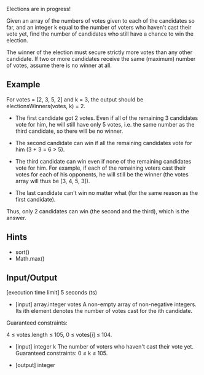 Elections are in progress!

Given an array of the numbers of votes given to each of the candidates so far, and an integer k equal to the number of voters who haven't cast their vote yet, find the number of candidates who still have a chance to win the election.

The winner of the election must secure strictly more votes than any other candidate. If two or more candidates receive the same (maximum) number of votes, assume there is no winner at all.

## Example

For votes = [2, 3, 5, 2] and k = 3, the output should be electionsWinners(votes, k) = 2.

* The first candidate got 2 votes. Even if all of the remaining 3 candidates vote for him, he will still have only 5 votes, i.e. the same number as the third candidate, so there will be no winner.

* The second candidate can win if all the remaining candidates vote for him (3 + 3 = 6 > 5).

* The third candidate can win even if none of the remaining candidates vote for him. For example, if each of the remaining voters cast their votes for each of his opponents, he will still be the winner (the votes array will thus be [3, 4, 5, 3]).

* The last candidate can't win no matter what (for the same reason as the first candidate).

Thus, only 2 candidates can win (the second and the third), which is the answer.

## Hints

* sort()
* Math.max()

## Input/Output

[execution time limit] 5 seconds (ts)

* [input] array.integer votes A non-empty array of non-negative integers. Its ith element denotes the number of votes cast for the ith candidate.

Guaranteed constraints:

4 ≤ votes.length ≤ 105, 0 ≤ votes[i] ≤ 104.

* [input] integer k The number of voters who haven't cast their vote yet.
Guaranteed constraints: 0 ≤ k ≤ 105.

* [output] integer